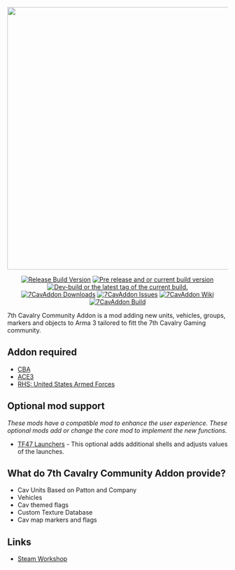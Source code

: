 <p align="center">
<img src="https://github.com/7Cav/7CavAddon/blob/master/resourses/logo.png" width="600">
</p>
<p align="center">
<a href="https://github.com/7Cav/7CavAddon/releases/latest"><img src="https://img.shields.io/github/release/7Cav/7CavAddon.svg?style=for-the-badge&label=Release%20Build" alt="Release Build Version"></a>
 <a href="https://github.com/7Cav/7CavAddon/releases/"><img src="https://img.shields.io/github/release/7Cav/7CavAddon/all.svg?style=for-the-badge&label=Pre-release" alt="Pre release and or current build version"></a>
 <a href="https://github.com/7Cav/7CavAddon/tags"><img src="https://img.shields.io/github/tag/7Cav/7CavAddon.svg?style=for-the-badge&colorB=df2d00&label=Latest%20Tag" alt="Dev-build or the latest tag of the current build."></a><br>
 <a href="https://github.com/7Cav/7CavAddon/releases/latest"><img src="https://img.shields.io/github/downloads/7cav/7CavAddon/total.svg?style=for-the-badge&label=Downloads" alt="7CavAddon Downloads"></a>
 <a href="https://github.com/7Cav/7CavAddon/issues"><img src="https://img.shields.io/github/issues-raw/7cav/7CavAddon.svg?style=for-the-badge&label=Issues" alt="7CavAddon Issues"></a>
 <a href="https://github.com/7Cav/7CavAddon/wiki"><img src="https://img.shields.io/badge/help-wiki-lightgrey.svg?logo=Wikipedia&style=for-the-badge" alt="7CavAddon Wiki"></a>
<a href="https://travis-ci.org/7Cav/7CavAddon">
    <img src="https://img.shields.io/travis/7Cav/7CavAddon.svg?style=for-the-badge&logo=Travis-CI" alt="7CavAddon Build">
</a>

</p>
7th Cavalry Community Addon is a mod adding new units, vehicles, groups, markers and objects to Arma 3 tailored to fitt the 7th Cavalry Gaming community. 

## Addon required
- [CBA](https://github.com/CBATeam/CBA_A3)
- [ACE3](https://ace3mod.com/)
- [RHS: United States Armed Forces](http://www.rhsmods.org/)

## Optional mod support
_These mods have a compatible mod to enhance the user experience. These optional mods add or change the core mod to implement the new functions._

- [TF47 Launchers](https://steamcommunity.com/workshop/filedetails/?id=508476583) - This optional adds additional shells and adjusts values of the launches.

## What do 7th Cavalry Community Addon provide?
- Cav Units Based on Patton and Company
- Vehicles
- Cav themed flags
- Custom Texture Database
- Cav map markers and flags

## Links
- [Steam Workshop](https://steamcommunity.com/sharedfiles/filedetails/?id=1696706969)
